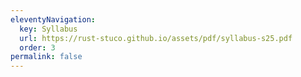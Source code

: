 ```yaml
---
eleventyNavigation:
  key: Syllabus
  url: https://rust-stuco.github.io/assets/pdf/syllabus-s25.pdf
  order: 3
permalink: false
---
```

